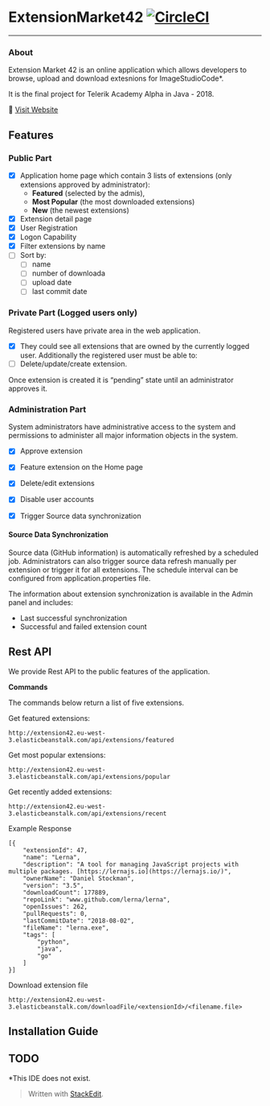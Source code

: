 
# ExtensionMarket42  [![CircleCI](https://camo.githubusercontent.com/351d5280b6269709d06e106baf1132415214823d/68747470733a2f2f636972636c6563692e636f6d2f67682f6d6d677269676f726f76612f457874656e73696f6e4d61726b657434322e7376673f7374796c653d736869656c64)](https://circleci.com/gh/mmgrigorova/ExtensionMarket42)
----------
### About

Extension Market 42 is an online application which allows developers to browse, upload and download extesnions for ImageStudioCode*. 

It is the final project for Telerik Academy Alpha in Java - 2018.

:eyes: [Visit Website](http://extension42.eu-west-3.elasticbeanstalk.com)

## Features

### Public Part
  - [x] Application home page which contain 3 lists of extensions (only extensions approved by administrator): 
	- **Featured** (selected by the admis), 
	- **Most Popular** (the most downloaded extensions)
	- **New** (the newest extensions)
- [x] Extension detail page
- [x] User Registration
- [x] Logon Capability
- [x] Filter extensions by name
- [ ] Sort by:
	- [ ] name
	- [ ] number of downloada
	- [ ] upload date
	- [ ] last commit date
  
### Private Part (Logged users only)

Registered users have private area in the web application.
- [x] They could see all extensions that are owned by the currently logged user. Additionally the registered user must be able to:
- [ ] Delete/update/create extension. 

Once extension is created it is “pending” state until an administrator approves it. 

### Administration Part

System administrators have administrative access to the system and permissions to administer all major information objects in the system.
- [x] Approve extension
- [x] Feature extension on the Home page
- [x] Delete/edit extensions
- [x] Disable user accounts

- [x] Trigger Source data synchronization

#### Source Data Synchronization

Source data (GitHub information) is automatically refreshed by a scheduled job. 
Administrators can also trigger source data refresh manually per extension or trigger it for all extensions.
The schedule interval can be configured from application.properties file.

The information about extension synchronization is available in the Admin panel and includes:
- Last successful synchronization
- Successful and failed extension count

## Rest API

We provide Rest API to the public features of the application.

**Commands**

The commands below return a list of five extensions.

Get featured extensions:

    http://extension42.eu-west-3.elasticbeanstalk.com/api/extensions/featured

Get most popular extensions:

    http://extension42.eu-west-3.elasticbeanstalk.com/api/extensions/popular

Get recently added extensions:

    http://extension42.eu-west-3.elasticbeanstalk.com/api/extensions/recent

Example Response

    [{
        "extensionId": 47,
        "name": "Lerna",
        "description": "A tool for managing JavaScript projects with multiple packages. [https://lernajs.io](https://lernajs.io/)",
        "ownerName": "Daniel Stockman",
        "version": "3.5",
        "downloadCount": 177889,
        "repoLink": "www.github.com/lerna/lerna",
        "openIssues": 262,
        "pullRequests": 0,
        "lastCommitDate": "2018-08-02",
        "fileName": "lerna.exe",
        "tags": [
            "python",
            "java",
            "go"
        ]
    }]
    
Download extension file

	http://extension42.eu-west-3.elasticbeanstalk.com/downloadFile/<extensionId>/<filename.file>
	
## Installation Guide
TODO
---- 

*This IDE does not exist.

> Written with [StackEdit](https://stackedit.io/).
